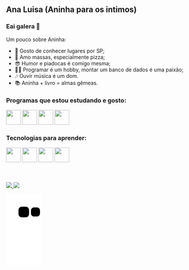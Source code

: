 ## Ana Luisa (Aninha para os intimos)
### Eai galera 👋


Um pouco sobre Aninha:

- 🧭 Gosto de conhecer lugares por SP;
- 🌭 Amo massas, especialmente pizza;
- 😎 Humor e piadocas é comigo mesma;
- 👩‍💻 Programar é um hobby, montar um banco de dados é uma paixão;
- 🎶 Ouvir música é um dom.
- 📚 Aninha + livro = almas gêmeas.

### Programas que estou estudando e gosto:
<div>
<img src="https://cdn.jsdelivr.net/gh/devicons/devicon/icons/html5/html5-original-wordmark.svg" width="40" height="40" />
<img src="https://cdn.jsdelivr.net/gh/devicons/devicon/icons/css3/css3-original-wordmark.svg" width="40" height="40" />
<img src="https://cdn.jsdelivr.net/gh/devicons/devicon/icons/javascript/javascript-original.svg" width="40" height="40" />
<img src="https://cdn.jsdelivr.net/gh/devicons/devicon/icons/php/php-plain.svg" width="40" height="40"/>
</div>


### Tecnologias para aprender:
<div>
<img src="https://cdn.jsdelivr.net/gh/devicons/devicon/icons/java/java-original.svg" width="40" height="40" />
<img src="https://cdn.jsdelivr.net/gh/devicons/devicon/icons/kotlin/kotlin-original.svg" width="40" height="40" />
<img src="https://cdn.jsdelivr.net/gh/devicons/devicon/icons/laravel/laravel-plain.svg" width="40" height="40" />
<img src="https://cdn.jsdelivr.net/gh/devicons/devicon/icons/mysql/mysql-original-wordmark.svg" width="40" height="40" />
</div>
<br><br><br>
<div>
<a href="https://github.com/Ang0es">
<img height="180em" src="https://github-readme-stats.vercel.app/api/top-langs/?username=Anag0es&layout=compact&langs_count=7&theme=dracula"/>
<img height="180em" src="https://github-readme-stats.vercel.app/api?username=Anag0es&show_icons=true&theme=dracula&include_all_commits=true&count_private=true"/>
</div>

![Snake animation](https://github.com/Anag0es/Anag0es/blob/output/github-contribution-grid-snake.svg)
